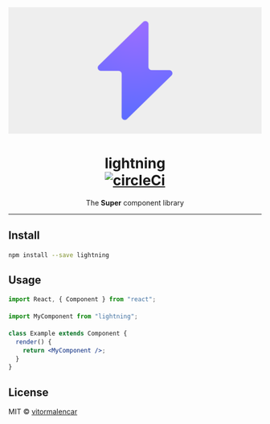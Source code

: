 <p align="center">
  <img src="artwork.png" width="auto" alt="lightning logo">
</p>
<h1 align="center">
lightning
<br>
<a href="https://circleci.com/gh/vitormalencar/lightning/">
<img src="https://circleci.com/gh/vitormalencar/lightning/tree/master.svg?style=svg" alt="circleCi">
</a>
</h1>

<p align="center">The <strong>Super</strong> component library</p>

---

## Install

```bash
npm install --save lightning
```

## Usage

```jsx
import React, { Component } from "react";

import MyComponent from "lightning";

class Example extends Component {
  render() {
    return <MyComponent />;
  }
}
```

## License

MIT © [vitormalencar](https://github.com/vitormalencar)
